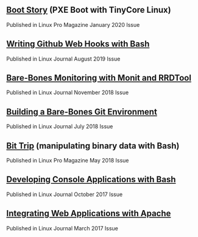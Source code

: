 ## [Boot Story][boot story url]  (PXE Boot with TinyCore Linux)  
Published in Linux Pro Magazine January 2020 Issue  
  
## [Writing Github Web Hooks with Bash][github webhook url]  
Published in Linux Journal August 2019 Issue  
  
## [Bare-Bones Monitoring with Monit and RRDTool][bbmonit url]  
Published in Linux Journal November 2018 Issue  
  
## [Building a Bare-Bones Git Environment][bbgit url]  
Published in Linux Journal July 2018 Issue  
  
## [Bit Trip][bit trip url]  (manipulating binary data with Bash)  
Published in Linux Pro Magazine May 2018 Issue  
  
## [Developing Console Applications with Bash][bash dev url]  
Published in Linux Journal October 2017 Issue  
  
## [Integrating Web Applications with Apache][apache int url]  
Published in Linux Journal March 2017 Issue  

[boot story url]:  http://www.linuxpromagazine.com/Issues/2020/230/PXE-Boot-with-TinyCore
[github webhook url]:  https://www.linuxjournal.com/content/writing-github-web-hooks-bash
[bbmonit url]:  https://www.linuxjournal.com/content/bare-bones-monitoring-monit-and-rrdtool
[bbgit url]:  https://www.linuxjournal.com/content/building-bare-bones-git-environment
[bit trip url]:  http://www.linux-magazine.com/Issues/2018/210/Binary-Data-in-Bash
[bash dev url]:  https://www.linuxjournal.com/content/developing-console-applications-bash
[apache int url]:  https://www.linuxjournal.com/content/integrating-web-applications-apache
